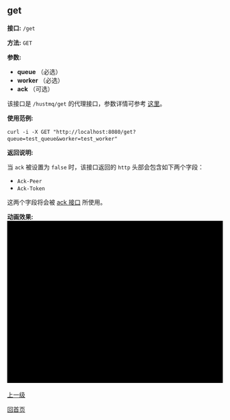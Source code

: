 ## get ##

**接口:** `/get`

**方法:** `GET`

**参数:** 

*  **queue** （必选）  
*  **worker** （必选）  
*  **ack** （可选）
  
该接口是 `/hustmq/get` 的代理接口，参数详情可参考 [这里](../hustmq/get.md)。

**使用范例:**

    curl -i -X GET "http://localhost:8080/get?queue=test_queue&worker=test_worker"

**返回说明:**

当 `ack` 被设置为 `false` 时，该接口返回的 `http` 头部会包含如下两个字段：  

* `Ack-Peer`
* `Ack-Token`

这两个字段将会被 [ack 接口](ack.md) 所使用。

**动画效果:**
![get](../../../res/get.gif)

[上一级](../ha.md)

[回首页](../../index.md)